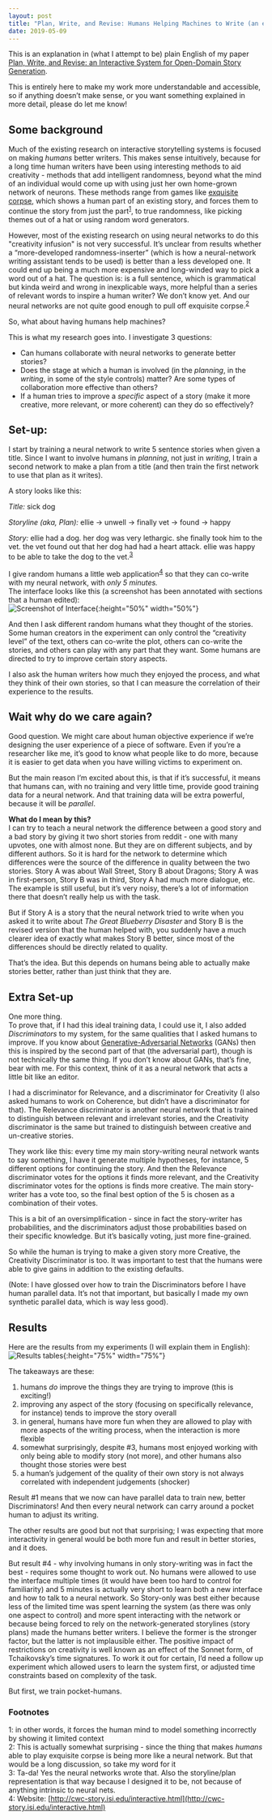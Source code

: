 ```yaml
---
layout: post
title: "Plan, Write, and Revise: Humans Helping Machines to Write (an explanation of the Plan, Write, and Revise paper)"
date: 2019-05-09
---
```


This is an explanation in (what I attempt to be) plain English of my paper [Plan, Write, and 
Revise: an Interactive System for Open-Domain Story Generation](https://arxiv.org/abs/1904.02357).

This is entirely here to make my work more understandable and accessible, so if anything doesn’t make sense, or you want something explained in more detail, please do let me know!

## Some background
Much of the existing research on interactive storytelling systems is focused on making _humans_ better writers. 
This makes sense intuitively, because for a long time human writers have been using interesting methods to aid 
creativity - methods that add intelligent randomness, beyond what the mind of an individual would 
come up with using just her own home-grown network of neurons. 
These methods range from games like [exquisite corpse](https://en.wikipedia.org/wiki/Exquisite_corpse), 
which shows a human part of an existing story, and forces them to continue the story from just the part<sup>[1](#footnote1)</sup>, 
to true randomness, like picking themes out of a hat or using random word generators.

However, most of the existing research on using neural networks to do this "creativity infusion" is 
not very successful. It’s unclear from results whether a “more-developed randomness-inserter” (which is how a neural-network writing assistant tends to be used) 
is better than a less developed one.  It could end up being a much more expensive and long-winded way to pick a word out of a hat.
The question is: is a full sentence, which is grammatical but kinda weird and wrong in inexplicable ways, more helpful than a series of relevant words to inspire a human writer? 
We don’t know yet. And our neural networks are not quite good enough to pull off exquisite corpse.<sup>[2](#footnote2)</sup>

So, what about having humans help machines? 

This is what my research goes into. I investigate 3 questions:
* Can humans collaborate with neural networks to generate better stories?
* Does the stage at which a human is involved (in the _planning_, in the _writing_, in some of the style controls) matter? Are some types of collaboration more effective than others?
* If a human tries to improve a _specific_ aspect of a story (make it more creative, more relevant, or more coherent) can they do so effectively?

## Set-up:
I start by training a neural network to write 5 sentence stories when given a title. 
Since I want to involve humans in _planning_, not just in _writing_, I train a second network to make a plan from a title (and then train the first network to use that plan as it writes).

A story looks like this:

_Title:_ sick dog

_Storyline (aka, Plan):_ ellie -> unwell -> finally vet -> found -> happy

_Story:_ 
ellie had a dog.
her dog was very lethargic.
she finally took him to the vet.
the vet found out that her dog had had a heart attack.
ellie was happy to be able to take the dog to the vet.<sup>[3](#footnote3)</sup>

I give random humans a little web application<sup>[4](#footnote4)</sup> so that they can co-write 
with my neural network, with _only 5 minutes._ <br>
The interface looks like this (a screenshot has been annotated with sections that a human edited):
<br>
![Screenshot of Interface](https://seraphinatarrant.github.io/images/medium_interactive_annotated_blue.png){:height="50%" width="50%"}
<br>

And then I ask different random humans what they thought of the stories. <br>
Some human creators in the experiment can only control the “creativity level” of the text, 
others can co-write the plot, others can co-write the stories, and others can play with any part 
that they want. Some humans are directed to try to improve certain story aspects.

I also ask the human writers how much they enjoyed the process, and what they think of their own stories, 
so that I can measure the correlation of their experience to the results.

## Wait why do we care again?
Good question. We might care about human objective experience if we’re designing the user experience 
of a piece of software. Even if you’re a researcher like me, it’s good to know what people like to 
do more, because it is easier to get data when you have willing victims to experiment on. 

But the main reason I’m excited about this, is that if it’s successful, it means that humans can, 
with no training and very little time, provide good training data for a neural network. 
And that training data will be extra powerful, because it will be _parallel_.

**What do I mean by this?** <br>
I can try to teach a neural network the difference between a good story and a bad story by giving 
it two short stories from reddit - one with many upvotes, one with almost none. 
But they are on different subjects, and by different authors. So it is hard for the network to determine 
which differences were the source of the difference in quality between the two stories. 
Story A was about Wall Street, Story B about Dragons; Story A was in first-person, Story B was in third, 
Story A had much more dialogue, etc. 
The example is still useful, but it’s very noisy, there’s a lot of information there that doesn’t really help us with the task. 

But if Story A is a story that the neural network tried to write when you asked 
it to write about _The Great Blueberry Disaster_ and Story B is the revised version that the 
human helped with, you suddenly have a much clearer idea of exactly what makes Story B better, 
since most of the differences should be directly related to quality.

That’s the idea. But this depends on humans being able to actually make stories better, rather than just think that they are.

## Extra Set-up
One more thing. <br>
To prove that, if I had this ideal training data, I could use it, I also added _Discriminators_ to my system, for the same qualities that I asked humans to improve. 
If you know about [Generative-Adversarial Networks](https://en.wikipedia.org/wiki/Generative_adversarial_network) (GANs) 
then this is inspired by the second part of that (the adversarial part), though is not technically the same thing. 
If you don’t know about GANs, that’s fine, bear with me. For this context, think of it as a neural network that acts a little bit like an editor.

I had a discriminator for Relevance, and a discriminator for Creativity 
(I also asked humans to work on Coherence, but didn’t have a discriminator for that). 
The Relevance discriminator is another neural network that is trained to distinguish between relevant 
and irrelevant stories, and the Creativity discriminator is the same but trained to distinguish 
between creative and un-creative stories. 

They work like this: every time my main story-writing neural network wants to say something, 
I have it generate multiple hypotheses, for instance, 5 different options for continuing the story. 
And then the Relevance discriminator votes for the options it finds more relevant, and the Creativity 
discriminator votes for the options is finds more creative. The main story-writer has a vote too, 
so the final best option of the 5 is chosen as a combination of their votes. <br>

This is a bit of an oversimplification - since in fact the story-writer has probabilities, and the discriminators adjust those probabilities based on their specific knowledge. But it’s basically voting, just more fine-grained. 

So while the human is trying to make a given story more Creative, the Creativity Discriminator is too.
 It was important to test that the humans were able to give gains in addition to the existing defaults.
 
(Note: I have glossed over how to train the Discriminators before I have human parallel data. It’s not that important, but basically I made my own synthetic parallel data, which is way less good).



## Results
Here are the results from my experiments (I will explain them in English):
<br>
![Results tables](https://seraphinatarrant.github.io/images/NAACL_results_tables.png){:height="75%" width="75%"}
<br>

The takeaways are these:
1. humans _do_ improve the things they are trying to improve (this is exciting!)
1. improving any aspect of the story (focusing on specifically relevance, for instance) tends to improve the story overall
1. in general, humans have more fun when they are allowed to play with more aspects of the writing process, when the interaction is more flexible
1. somewhat surprisingly, despite #3, humans most enjoyed working with only being able to modify story (not more), and other humans also thought those stories were best
1. a human’s judgement of the quality of their own story is not always correlated with independent judgements (shocker)

Result #1 means that we now can have parallel data to train new, better Discriminators! And then every neural network can carry around a pocket human to adjust its writing. 

The other results are good but not that surprising; I was expecting that more interactivity in general would be both more fun and result in better stories, and it does.

But result #4 - why involving humans in only story-writing was in fact the best - requires some thought to work out. No humans were allowed to use the interface multiple times (it would have been too hard to control for familiarity) and 5 minutes is actually very short to learn both a new interface and how to talk to a neural network. So Story-only was best either because less of the limited time was spent learning the system (as there was only one aspect to control) and more spent interacting with the network or because being forced to rely on the network-generated storylines (story plans) made the humans better writers. I believe the former is the stronger factor, but the latter is not implausible either. The positive impact of restrictions on creativity is well known as an effect of the Sonnet form, of Tchaikovsky’s time signatures. To work it out for certain, I’d need a follow up experiment which allowed users to learn the system first, or adjusted time constraints based on complexity of the task.

But first, we train pocket-humans.

### Footnotes
<a name="footnote1">1</a>: in other words, it forces the human mind to model something incorrectly by showing it limited context <br>
<a name="footnote2">2</a>: This is actually somewhat surprising - since the thing that makes _humans_ able to play exquisite corpse is being more like a neural network. But that would be a long discussion, so take my word for it <br>
<a name="footnote3">3</a>: Ta-da! Yes the neural networks wrote that. Also the storyline/plan representation is that way because I designed it to be, not because of anything intrinsic to neural nets. <br>
<a name="footnote4">4</a>: Website: [http://cwc-story.isi.edu/interactive.html](http://cwc-story.isi.edu/interactive.html) <br>